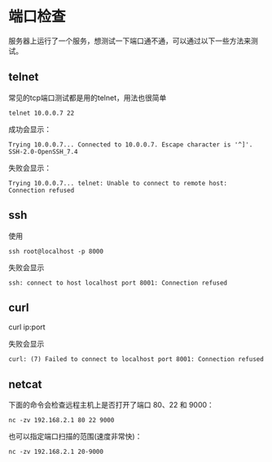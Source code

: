 # **端口检查**



服务器上运行了一个服务，想测试一下端口通不通，可以通过以下一些方法来测试。

## telnet

常见的tcp端口测试都是用的telnet，用法也很简单

```
telnet 10.0.0.7 22 
```

成功会显示：

```
Trying 10.0.0.7... Connected to 10.0.0.7. Escape character is '^]'. SSH-2.0-OpenSSH_7.4 
```

失败会显示：

```
Trying 10.0.0.7... telnet: Unable to connect to remote host: Connection refused 
```

## ssh

使用

```
ssh root@localhost -p 8000 
```

失败会显示

```
ssh: connect to host localhost port 8001: Connection refused 
```

## curl

curl ip:port

失败会显示

```
curl: (7) Failed to connect to localhost port 8001: Connection refused 
```

## netcat

下面的命令会检查远程主机上是否打开了端口 80、22 和 9000：

```
nc -zv 192.168.2.1 80 22 9000 
```

也可以指定端口扫描的范围(速度非常快)：

```
nc -zv 192.168.2.1 20-9000
```